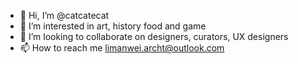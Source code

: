 - 👋 Hi, I’m @catcatecat
- 👀 I’m interested in art, history food and game
- 💞️ I’m looking to collaborate on designers, curators, UX designers
- 📫 How to reach me limanwei.archt@outlook.com

<!---
catcatecat/catcatecat is a ✨ special ✨ repository because its `README.md` (this file) appears on your GitHub profile.
You can click the Preview link to take a look at your changes.
--->
